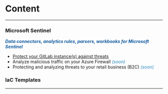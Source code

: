 # Content
___

### Microsoft Sentinel

<span style="color:#145DA0;">***Data connectors, analytics rules, parsers, workbooks for Microsoft Sentinel***</span>

- <a href="articles/Sentinel-GitLab.md">Protect your GitLab instance(s) against threats</a>
- Analyze malicious traffic on your Azure Firewall <span style="color:#2E8BC0;">*(soon)*</span>
- Protecting and analyzing threats to your retail business (B2C) <span style="color:#2E8BC0;">*(soon)*</span>

### IaC Templates

___
